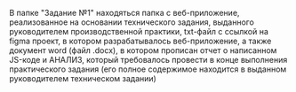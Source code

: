В папке "Задание №1" находяться папка с веб-приложение, реализованное на основании технического задания, выданного руководителем производственной практики, txt-файл с ссылкой на figma проект, в котором разрабатывалось веб-приложение, а также документ word (файл .docx), в котором прописан отчет о написанном JS-коде и АНАЛИЗ, который требовалось провести в конце выполнения практического задания (его полное содержимое находится в выданном руководителем техническом задании)
